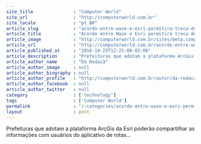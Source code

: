 ```yaml
---
site_title               : "Computer World"
site_url                 : "http://computerworld.com.br"
site_locale              : "pt_BR"
article_slug             : "acordo-entre-waze-e-esri-permitira-troca-de-dados-sobre-condicoes-das-vias"
article_title            : "Acordo entre Waze e Esri permitirá troca de dados sobre condições das vias"
article_image            : "http://computerworld.com.br/sites/beta.computerworld.com.br/files/news_articles/waze_navigation_screen_on_android_portuguese.png"
article_url              : "http://computerworld.com.br/acordo-entre-waze-e-esri-permitira-troca-de-dados-governamentais-sobre-condicoes-das-vias"
article_published_at     : "2016-10-25T12:25:00-02:00"
article_description      : "Prefeituras que adotam a plataforma ArcGis da Esri poderão compartilhar as informações com usuários do aplicativo de rotas..."
article_author_name      : "Da Redaçã"
article_author_image     : null
article_author_biography : null
article_author_profile   : "http://computerworld.com.br/autor/da-redacao"
article_author_facebook  : null
article_author_twitter   : null
category                 : ['technology']
tags                     : ['Computer World']
permalink                : "/:categories/acordo-entre-waze-e-esri-permitira-troca-de-dados-sobre-condicoes-das-vias/"
layout                   : post
---
```


Prefeituras que adotam a plataforma ArcGis da Esri poderão compartilhar as informações com usuários do aplicativo de rotas...
